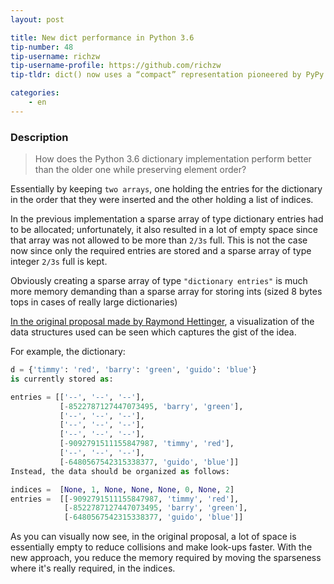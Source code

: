 ```yaml
---
layout: post

title: New dict performance in Python 3.6
tip-number: 48
tip-username: richzw
tip-username-profile: https://github.com/richzw
tip-tldr: dict() now uses a “compact” representation pioneered by PyPy

categories:
    - en
---
```


### Description

> How does the Python 3.6 dictionary implementation perform better than the older one while preserving element order?

Essentially by keeping `two arrays`, one holding the entries for the dictionary in the order that they were inserted and the 
other holding a list of indices.

In the previous implementation a sparse array of type dictionary entries had to be allocated; unfortunately, it also resulted 
in a lot of empty space since that array was not allowed to be more than `2/3s` full. This is not the case now since only the
required entries are stored and a sparse array of type integer `2/3s` full is kept.

Obviously creating a sparse array of type `"dictionary entries"` is much more memory demanding than a sparse array for 
storing ints (sized 8 bytes tops in cases of really large dictionaries)

[In the original proposal made by Raymond Hettinger](https://mail.python.org/pipermail/python-dev/2012-December/123028.html), a visualization of the data structures used can be seen which captures
the gist of the idea.

For example, the dictionary:

```python
d = {'timmy': 'red', 'barry': 'green', 'guido': 'blue'}
is currently stored as:

entries = [['--', '--', '--'],
           [-8522787127447073495, 'barry', 'green'],
           ['--', '--', '--'],
           ['--', '--', '--'],
           ['--', '--', '--'],
           [-9092791511155847987, 'timmy', 'red'],
           ['--', '--', '--'],
           [-6480567542315338377, 'guido', 'blue']]
Instead, the data should be organized as follows:

indices =  [None, 1, None, None, None, 0, None, 2]
entries =  [[-9092791511155847987, 'timmy', 'red'],
            [-8522787127447073495, 'barry', 'green'],
            [-6480567542315338377, 'guido', 'blue']]
```

As you can visually now see, in the original proposal, a lot of space is essentially empty to reduce collisions and make 
look-ups faster. With the new approach, you reduce the memory required by moving the sparseness where it's really required, 
in the indices.
